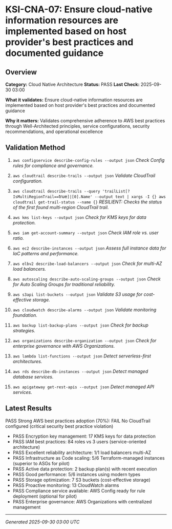 # KSI-CNA-07: Ensure cloud-native information resources are implemented based on host provider's best practices and documented guidance

## Overview

**Category:** Cloud Native Architecture
**Status:** PASS
**Last Check:** 2025-09-30 03:00

**What it validates:** Ensure cloud-native information resources are implemented based on host provider's best practices and documented guidance

**Why it matters:** Validates comprehensive adherence to AWS best practices through Well-Architected principles, service configurations, security recommendations, and operational excellence

## Validation Method

1. `aws configservice describe-config-rules --output json`
   *Check Config rules for compliance and governance.*

2. `aws cloudtrail describe-trails --output json`
   *Validate CloudTrail configuration.*

3. `aws cloudtrail describe-trails --query 'trailList[?IsMultiRegionTrail==`true`]|[0].Name' --output text | xargs -I {} aws cloudtrail get-trail-status --name {}`
   *RESILIENT: Checks the status of the first found multi-region CloudTrail trail.*

4. `aws kms list-keys --output json`
   *Check for KMS keys for data protection.*

5. `aws iam get-account-summary --output json`
   *Check IAM role vs. user ratio.*

6. `aws ec2 describe-instances --output json`
   *Assess full instance data for IaC patterns and performance.*

7. `aws elbv2 describe-load-balancers --output json`
   *Check for multi-AZ load balancers.*

8. `aws autoscaling describe-auto-scaling-groups --output json`
   *Check for Auto Scaling Groups for traditional reliability.*

9. `aws s3api list-buckets --output json`
   *Validate S3 usage for cost-effective storage.*

10. `aws cloudwatch describe-alarms --output json`
   *Validate monitoring foundation.*

11. `aws backup list-backup-plans --output json`
   *Check for backup strategies.*

12. `aws organizations describe-organization --output json`
   *Check for enterprise governance with AWS Organizations.*

13. `aws lambda list-functions --output json`
   *Detect serverless-first architectures.*

14. `aws rds describe-db-instances --output json`
   *Detect managed database services.*

15. `aws apigateway get-rest-apis --output json`
   *Detect managed API services.*

## Latest Results

PASS Strong AWS best practices adoption (70%): FAIL No CloudTrail configured (critical security best practice violation)
- PASS Encryption key management: 17 KMS keys for data protection
- PASS IAM best practices: 84 roles vs 3 users (service-oriented architecture)
- PASS Excellent reliability architecture: 1/1 load balancers multi-AZ
- PASS Infrastructure as Code scaling: 5/6 Terraform-managed instances (superior to ASGs for pilot)
- PASS Active data protection: 2 backup plan(s) with recent execution
- PASS Good performance: 5/6 instances using modern types
- PASS Storage optimization: 7 S3 buckets (cost-effective storage)
- PASS Proactive monitoring: 13 CloudWatch alarms
- PASS Compliance service available: AWS Config ready for rule deployment (optional for pilot)
- PASS Enterprise governance: AWS Organizations with centralized management

---
*Generated 2025-09-30 03:00 UTC*
